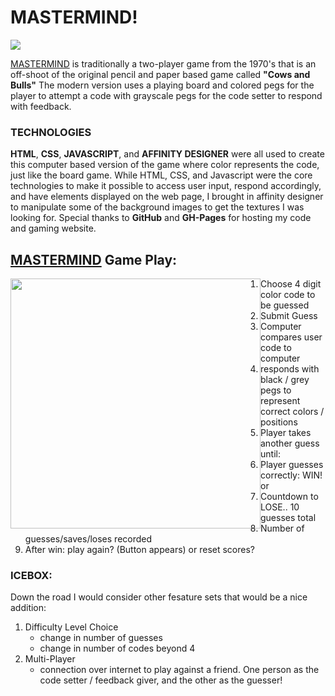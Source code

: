 

# MASTERMIND!
<img src="https://i.imgur.com/g0b2KkE.png"/>

[MASTERMIND](https://adevlinb.github.io/Mastermind/) is traditionally a  two-player game from the 1970's that is an off-shoot of the original pencil and paper based game called **"Cows and Bulls"** The modern version uses a playing board and colored pegs for the player to attempt a code with grayscale pegs for the code setter to respond with feedback.

### **TECHNOLOGIES** 
**HTML**, **CSS**, **JAVASCRIPT**, and **AFFINITY DESIGNER** were all used to create this computer based version of the game where color represents the code, just like the board game. While HTML, CSS, and Javascript were the core technologies to make it possible to access user input, respond accordingly, and have elements displayed on the web page, I brought in affinity designer to manipulate some of the background images to get the textures I was looking for. Special thanks to **GitHub** and **GH-Pages** for hosting my code and gaming website.

## [MASTERMIND](https://adevlinb.github.io/Mastermind/) Game Play:
<img style="float: left" src="https://i.imgur.com/ligXgBz.png" height=400px;/> 

1. Choose 4 digit color code to be guessed
2. Submit Guess
3. Computer compares user code to computer
4. responds with black / grey pegs to represent correct colors / positions
4. Player takes another guess until:
5. Player guesses correctly: WIN! or
6. Countdown to LOSE.. 10 guesses total
7. Number of guesses/saves/loses recorded
8. After win: play again? (Button appears) or reset scores?

### ICEBOX:

Down the road I would consider other fesature sets that would be a nice addition:
1. Difficulty Level Choice
    - change in number of guesses
    - change in number of codes beyond 4
2. Multi-Player
    - connection over internet to play against a friend. One person as the code setter / feedback giver, and the other as the guesser!


